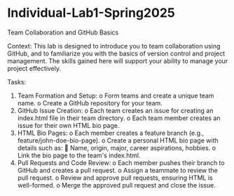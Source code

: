 # Individual-Lab1-Spring2025
Team Collaboration and GitHub Basics

Context: This lab is designed to introduce you to team collaboration using GitHub, and to familiarize you with the basics of version control and project management. The skills gained here will support your ability to manage your project effectively.

Tasks:
1.	Team Formation and Setup:
  o	Form teams and create a unique team name.
  o	Create a GitHub repository for your team.
2.	GitHub Issue Creation:
  o	Each team creates an issue for creating an index.html file in their team directory.
  o	Each team member creates an issue for their own HTML bio page.
3.	HTML Bio Pages:
  o	Each member creates a feature branch (e.g., feature/john-doe-bio-page).
  o	Create a personal HTML bio page with details such as:
    	Name, origin, major, career aspirations, hobbies.
  o	Link the bio page to the team's index.html.
4.	Pull Requests and Code Review:
  o	Each member pushes their branch to GitHub and creates a pull request.
  o	Assign a teammate to review the pull request.
  o	Review and approve pull requests, ensuring HTML is well-formed.
  o	Merge the approved pull request and close the issue.


